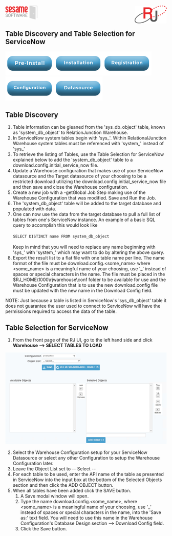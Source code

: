<img  src="../images/SesameSoftwareLogo-2020Final.png" width="100"><img align=right src="../images/RJOrbitLogo-2021Final.png" width="100">

## Table Discovery and Table Selection for ServiceNow

[![Pre-Installation](../images/Button_PreInstall.png)](guides/installguide.md)[![Installation](../images/Button_Installation.png)](guides/installguide.md)[![Registration](../images/Button_Registration.png)](guides/RegistrationGuide.md)[![Configuration](../images/Button_Configuration.png)](guides/configurationGuide.md)[![Datasource](../images/Button_Datasource.png)](README.md)

## Table Discovery
1. Table information can be gleaned from the 'sys_db_object' table, known as 'system_db_object' to RelationJunction Warehouse. 
2. In ServiceNow system tables begin with 'sys_'. Within RelationalJunction Warehouse system tables must be referenced with 'system_' instead of 'sys_'
3. To retrieve the listing of Tables, use the Table Selection for ServiceNow explained below to add the 'system_db_object' table to a download.config.initial_service_now file. 
4. Update a Warehouse configuration that makes use of your ServiceNow datasource and the Target datasource of your choosing to be a restricted download utilizing the download.config.initial_service_now file and then save and close the Warehouse configuration. 
5. Create a new job with a -getGlobal Job Step making use of the Warehouse Configuration that was modified. Save and Run the Job. 
6. The 'system_db_object' table will be added to the target database and populated with data.
7. One can now use the data from the target database to pull a full list of tables from one's ServiceNow instance. An example of a basic SQL query to accomplish this would look like  <br/><br/>
   `SELECT DISTINCT name FROM system_db_object`  <br/><br/>
Keep in mind that you will need to replace any name beginning with 'sys_' with 'system_' which may want to do by altering the above query. 
8. Export the result list to a flat file with one table name per line. The name format of the file must be download.config.&lt;some_name&gt; where &lt;some_name&gt; is a meaningful name of your choosing, use '_' instead of spaces or special characters in the name. The file must be placed in the $RJ_HOME\1000\rjwarehouse\conf folder to be available for use and the Warehouse Configuration that is to use the new download.config file must be updated with the new name in the Download Config field.

NOTE: Just because a table is listed in ServiceNow's 'sys_db_object' table it does not guarantee the user used to connect to ServiceNow will have the permissions required to access the data of the table.

## Table Selection for ServiceNow

1. From the front page of the RJ UI, go to the left hand side and click **Warehouse --> SELECT TABLES TO LOAD**

![SelectTablesToLoad](../images/selecttablestoload.png)

2. Select the Warehouse Configuration setup for your ServiceNow Datasource or select any other Configuration to setup the Warehouse Configuration later.
3. Leave the Object List set to -- Select --
4. For each table to be used, enter the API name of the table as presented in ServiceNow into the input box at the bottom of the Selected Objects section and then click the ADD OBJECT button.
5. When all tables have been added click the SAVE button.
   1. A Save modal window will open.
   2. Type the name download.config.&lt;some_name&gt;, where &lt;some_name&gt; is a meaningful name of your choosing, use '_' instead of spaces or special characters in the name, into the 'Save as:' text field. You will need to use this name in the Warehouse Configuration's Database Design section --> Download Config field.
   3. Click the Save button.
